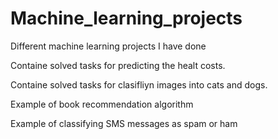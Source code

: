 # Machine_learning_projects
Different machine learning projects I have done

Containe solved tasks for predicting the healt costs.

Containe solved tasks for clasifliyn images into cats and dogs.

Example of book recommendation algorithm

Example of classifying SMS messages as spam or ham
